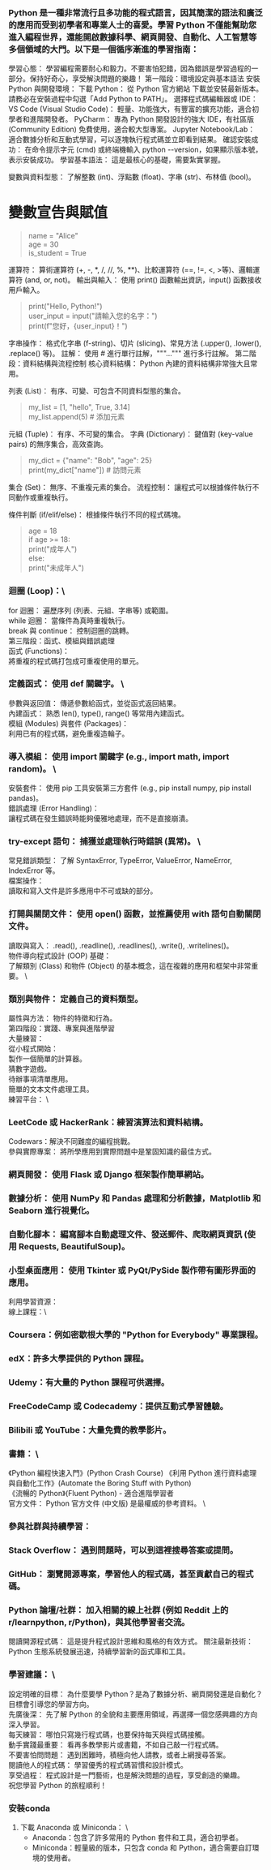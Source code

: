 ### Python 是一種非常流行且多功能的程式語言，因其簡潔的語法和廣泛的應用而受到初學者和專業人士的喜愛。學習 Python 不僅能幫助您進入編程世界，還能開啟數據科學、網頁開發、自動化、人工智慧等多個領域的大門。以下是一個循序漸進的學習指南：

學習心態： 學習編程需要耐心和毅力。不要害怕犯錯，因為錯誤是學習過程的一部分。保持好奇心，享受解決問題的樂趣！
第一階段：環境設定與基本語法
安裝 Python 與開發環境：
下載 Python： 從 Python 官方網站 下載並安裝最新版本。請務必在安裝過程中勾選「Add Python to PATH」。
選擇程式碼編輯器或 IDE：
VS Code (Visual Studio Code)： 輕量、功能強大，有豐富的擴充功能，適合初學者和進階開發者。
PyCharm： 專為 Python 開發設計的強大 IDE，有社區版 (Community Edition) 免費使用，適合較大型專案。
Jupyter Notebook/Lab： 適合數據分析和互動式學習，可以逐塊執行程式碼並立即看到結果。
確認安裝成功： 在命令提示字元 (cmd) 或終端機輸入 python --version，如果顯示版本號，表示安裝成功。
學習基本語法：
這是最核心的基礎，需要紮實掌握。

變數與資料型態： 了解整數 (int)、浮點數 (float)、字串 (str)、布林值 (bool)。

                            
# 變數宣告與賦值
>name = "Alice" \
>age = 30 \
>is_student = True
                            
                        
運算符： 算術運算符 (+, -, *, /, //, %, **)、比較運算符 (==, !=, <, >等)、邏輯運算符 (and, or, not)。
輸出與輸入： 使用 print() 函數輸出資訊，input() 函數接收用戶輸入。

                            
>print("Hello, Python!") \
>user_input = input("請輸入您的名字：") \
>print(f"您好，{user_input}！")
                            
                        
字串操作： 格式化字串 (f-string)、切片 (slicing)、常見方法 (.upper(), .lower(), .replace() 等)。
註解： 使用 # 進行單行註解，"""...""" 進行多行註解。
第二階段：資料結構與流程控制
核心資料結構：
Python 內建的資料結構非常強大且常用。

列表 (List)： 有序、可變、可包含不同資料型態的集合。

                            
>my_list = [1, "hello", True, 3.14] \
>my_list.append(5) # 添加元素
                            
                        
元組 (Tuple)： 有序、不可變的集合。
字典 (Dictionary)： 鍵值對 (key-value pairs) 的無序集合，高效查詢。

                            
>my_dict = {"name": "Bob", "age": 25} \
>print(my_dict["name"]) # 訪問元素
                            
                        
集合 (Set)： 無序、不重複元素的集合。
流程控制：
讓程式可以根據條件執行不同動作或重複執行。

條件判斷 (if/elif/else)： 根據條件執行不同的程式碼塊。

                            
>age = 18 \
>if age >= 18: \
>    print("成年人") \
>else: \
>    print("未成年人")
                            
                        
### 迴圈 (Loop)：\
for 迴圈： 遍歷序列 (列表、元組、字串等) 或範圍。 \
while 迴圈： 當條件為真時重複執行。 \
break 與 continue： 控制迴圈的跳轉。 \
第三階段：函式、模組與錯誤處理 \
函式 (Functions)： \
將重複的程式碼打包成可重複使用的單元。

### 定義函式： 使用 def 關鍵字。 \
參數與返回值： 傳遞參數給函式，並從函式返回結果。 \
內建函式： 熟悉 len(), type(), range() 等常用內建函式。 \
模組 (Modules) 與套件 (Packages)： \
利用已有的程式碼，避免重複造輪子。

### 導入模組： 使用 import 關鍵字 (e.g., import math, import random)。 \
安裝套件： 使用 pip 工具安裝第三方套件 (e.g., pip install numpy, pip install pandas)。 \
錯誤處理 (Error Handling)： \
讓程式碼在發生錯誤時能夠優雅地處理，而不是直接崩潰。

### try-except 語句： 捕獲並處理執行時錯誤 (異常)。 \
常見錯誤類型： 了解 SyntaxError, TypeError, ValueError, NameError, IndexError 等。 \
檔案操作： \
讀取和寫入文件是許多應用中不可或缺的部分。

### 打開與關閉文件： 使用 open() 函數，並推薦使用 with 語句自動關閉文件。
讀取與寫入： .read(), .readline(), .readlines(), .write(), .writelines()。 \
物件導向程式設計 (OOP) 基礎： \
了解類別 (Class) 和物件 (Object) 的基本概念，這在複雜的應用和框架中非常重要。 \

### 類別與物件： 定義自己的資料類型。
屬性與方法： 物件的特徵和行為。\
第四階段：實踐、專案與進階學習 \
大量練習： \
從小程式開始：\
製作一個簡單的計算器。 \
猜數字遊戲。 \
待辦事項清單應用。 \
簡單的文本文件處理工具。 \
練習平台： \
### LeetCode 或 HackerRank：練習演算法和資料結構。
Codewars：解決不同難度的編程挑戰。 \
參與實際專案：
將所學應用到實際問題中是鞏固知識的最佳方式。

### 網頁開發： 使用 Flask 或 Django 框架製作簡單網站。
### 數據分析： 使用 NumPy 和 Pandas 處理和分析數據，Matplotlib 和 Seaborn 進行視覺化。
### 自動化腳本： 編寫腳本自動處理文件、發送郵件、爬取網頁資訊 (使用 Requests, BeautifulSoup)。
### 小型桌面應用： 使用 Tkinter 或 PyQt/PySide 製作帶有圖形界面的應用。
利用學習資源：\
線上課程：\
### Coursera：例如密歇根大學的 "Python for Everybody" 專業課程。
### edX：許多大學提供的 Python 課程。
### Udemy：有大量的 Python 課程可供選擇。
### FreeCodeCamp 或 Codecademy：提供互動式學習體驗。
### Bilibili 或 YouTube：大量免費的教學影片。
### 書籍： \
《Python 編程快速入門》(Python Crash Course)
《利用 Python 進行資料處理與自動化工作》(Automate the Boring Stuff with Python) \
《流暢的 Python》(Fluent Python) - 適合進階學習者 \
官方文件： Python 官方文件 (中文版) 是最權威的參考資料。 \
### 參與社群與持續學習：
### Stack Overflow： 遇到問題時，可以到這裡搜尋答案或提問。
### GitHub： 瀏覽開源專案，學習他人的程式碼，甚至貢獻自己的程式碼。
### Python 論壇/社群： 加入相關的線上社群 (例如 Reddit 上的 r/learnpython, r/Python)，與其他學習者交流。
閱讀開源程式碼： 這是提升程式設計思維和風格的有效方式。
關注最新技術： Python 生態系統發展迅速，持續學習新的函式庫和工具。
### 學習建議： \
設定明確的目標： 為什麼要學 Python？是為了數據分析、網頁開發還是自動化？目標會引導您的學習方向。 \
先廣後深： 先了解 Python 的全貌和主要應用領域，再選擇一個您感興趣的方向深入學習。 \
每天練習： 哪怕只寫幾行程式碼，也要保持每天與程式碼接觸。 \
動手實踐最重要： 看再多教學影片或書籍，不如自己敲一行程式碼。 \
不要害怕問問題： 遇到困難時，積極向他人請教，或者上網搜尋答案。\
閱讀他人的程式碼： 學習優秀的程式碼習慣和設計模式。 \
享受過程： 程式設計是一門藝術，也是解決問題的過程，享受創造的樂趣。 \
祝您學習 Python 的旅程順利！

### 安裝conda
1. 下載 Anaconda 或 Miniconda： \
   - Anaconda：包含了許多常用的 Python 套件和工具，適合初學者。
   - Miniconda：輕量級的版本，只包含 conda 和 Python，適合需要自訂環境的使用者。
   